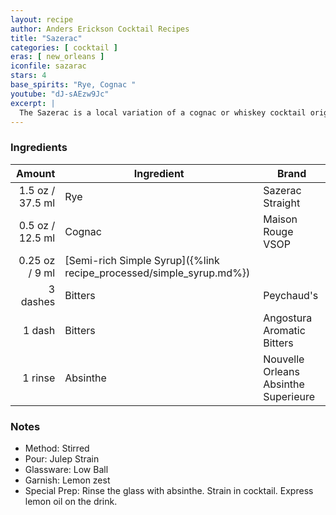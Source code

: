 ```yaml
---
layout: recipe
author: Anders Erickson Cocktail Recipes
title: "Sazerac"
categories: [ cocktail ]
eras: [ new_orleans ]
iconfile: sazarac
stars: 4
base_spirits: "Rye, Cognac "
youtube: "dJ-sAEzw9Jc"
excerpt: |
  The Sazerac is a local variation of a cognac or whiskey cocktail originally from New Orleans, named for the Sazerac de Forge et Fils brand of cognac brandy.
---
```


### Ingredients

|   Amount | Ingredient                                                | Brand                                |
| -------: | --------------------------------------------------------- | ------------------------------------ |
|   1.5 oz / 37.5 ml | Rye                                                       | Sazerac Straight                     |
|   0.5 oz / 12.5 ml | Cognac                                                    | Maison Rouge VSOP                    |
|  0.25 oz / 9 ml | [Semi-rich Simple Syrup]({%link recipe_processed/simple_syrup.md%}) |
| 3 dashes | Bitters                                                   | Peychaud's                           |
|   1 dash | Bitters                                                   | Angostura Aromatic Bitters           |
|  1 rinse | Absinthe                                                  | Nouvelle Orleans Absinthe Superieure |

### Notes

- Method: Stirred
- Pour: Julep Strain
- Glassware: Low Ball
- Garnish: Lemon zest
- Special Prep: Rinse the glass with absinthe. Strain in cocktail. Express lemon oil on the drink.
